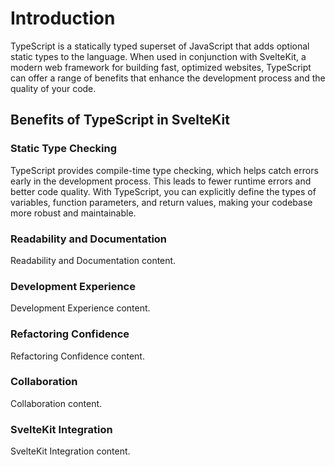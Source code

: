 # Introduction

TypeScript is a statically typed superset of JavaScript that adds optional static types to the language. When used in conjunction with SvelteKit, a modern web framework for building fast, optimized websites, TypeScript can offer a range of benefits that enhance the development process and the quality of your code.

## Benefits of TypeScript in SvelteKit

### Static Type Checking

TypeScript provides compile-time type checking, which helps catch errors early in the development process. This leads to fewer runtime errors and better code quality. With TypeScript, you can explicitly define the types of variables, function parameters, and return values, making your codebase more robust and maintainable.

### Readability and Documentation

Readability and Documentation content.

### Development Experience

Development Experience content.

### Refactoring Confidence

Refactoring Confidence content.

### Collaboration

Collaboration content.

### SvelteKit Integration

SvelteKit Integration content.
